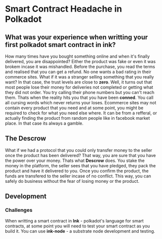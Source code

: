 # Smart Contract Headache in Polkadot

## What was your experience when writting your first polkadot smart contract in ink?
How many times have you bought something online and when it's finally delivered, you are disappointed? Either the product was fake or even it was brokem incase it was mishandled.
Before the purchase, you read the terms and realised that you can get a refund. No one wants a bad rating in their commerce sites.
What if it was a stranger selling something that you really want? In that case, the trust levels are close to **zero**. Well, it turns out that most people lose their money for deliveries not completed or getting what they did not order. You try calling their phone numbers but you can't reach them. Thats when the reality hits you that you have been **conned**. You call all cursing words which never returns your loses.
Ecommerce sites may not contain every product that you need and at some point, you might be required to check for what you need else where. It can be from a refferal, or actually finding the product from random people like in facebook market place. In that case its always a gamble.
## The Descrow
What if we had a protocol that you could only transfer money to the seller once the product has been delivered? That way, you are sure that you have the power over your money. Thats what **Descrow** does. You stake the money in the platform, the seller sees that you have pledged, they pack the product and have it delivered to you. Once you confirm the product, the funds are transfered to the seller incase of no conflict. This way, you can safely do business without the fear of losing money or the product.

## Development

### Challenges
When writting a smart contract in **Ink** - polkadot's language for smart contracts, at some point you will need to test your smart contract as you build it. You can use **ink-node** - a substrate node development and testing.
